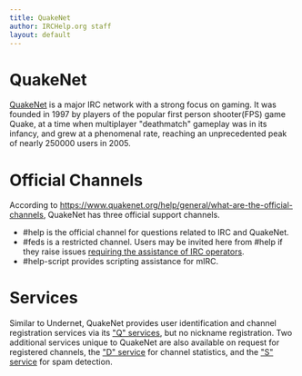 ```yaml
---
title: QuakeNet
author: IRCHelp.org staff
layout: default
---
```


# QuakeNet
[QuakeNet](https://www.quakenet.org/) is a major IRC network with a strong focus
on gaming. It was founded in 1997 by players of the popular first person shooter(FPS) game
Quake, at a time when multiplayer "deathmatch" gameplay was in its infancy, and
grew at a phenomenal rate, reaching an unprecedented peak of nearly 250000 users
in 2005.

# Official Channels
According to <https://www.quakenet.org/help/general/what-are-the-official-channels>, QuakeNet has three official support channels.
* #help is the official channel for questions related to IRC and QuakeNet.
* #feds is a restricted channel.  Users may be invited here from #help if they raise issues [requiring the assistance of IRC operators](https://www.quakenet.org/help/opers).
* #help-script provides scripting assistance for mIRC.

# Services
Similar to Undernet, QuakeNet provides user identification and channel registration services via its ["Q" services](https://www.quakenet.org/help/q), but no nickname registration.
Two additional services unique to QuakeNet are also available on request for registered channels, the ["D" service](https://www.quakenet.org/help/d) for channel statistics, and the ["S" service](https://www.quakenet.org/help/s) for spam detection.
